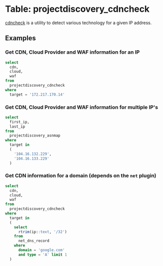 # Table: projectdiscovery_cdncheck

[cdncheck](https://github.com/projectdiscovery/cdncheck) is a utility to detect various technology for a given IP address.

## Examples

### Get CDN, Cloud Provider and WAF information for an IP

```sql
select
  cdn,
  cloud,
  waf
from
  projectdiscovery_cdncheck
where
  target = '172.217.170.14'
```

### Get CDN, Cloud Provider and WAF information for multiple IP's

```sql
select
  first_ip,
  last_ip
from
  projectdiscovery_asnmap
where
  target in 
  (
    '104.16.132.229',
    '104.16.133.229'
  )
```

### Get CDN information for a domain (depends on the `net` plugin)

```sql
select
  cdn,
  cloud,
  waf
from
  projectdiscovery_cdncheck
where
  target in
  (
    select
      rtrim(ip::text, '/32')
    from
      net_dns_record
    where
      domain = 'google.com'
      and type = 'A' limit 1
  )
```
